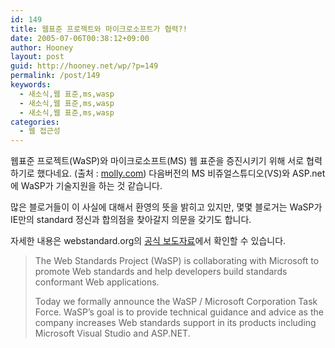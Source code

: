 ```yaml
---
id: 149
title: 웹표준 프로젝트와 마이크로소프트가 협력?!
date: 2005-07-06T00:38:12+09:00
author: Hooney
layout: post
guid: http://hooney.net/wp/?p=149
permalink: /post/149
keywords:
  - 새소식,웹 표준,ms,wasp
  - 새소식,웹 표준,ms,wasp
  - 새소식,웹 표준,ms,wasp
categories:
  - 웹 접근성
---
```

웹표준 프로젝트(WaSP)와 마이크로소프트(MS) 웹 표준을 증진시키기 위해 서로 협력하기로 했다네요. (출처 : [molly.com](http://www.molly.com/2005/07/05/wasp-to-collaborate-with-microsoft-to-promote-web-standards/)) 다음버전의 MS 비쥬얼스튜디오(VS)와 ASP.net에 WaSP가 기술지원을 하는 것 같습니다. 

많은 블로거들이 이 사실에 대해서 환영의 뜻을 밝히고 있지만, 몇몇 블로거는 WaSP가 IE만의 standard 정신과 합의점을 찾아갈지 의문을 갖기도 합니다. 

자세한 내용은 webstandard.org의 [공식 보도자료](http://webstandards.org/press/releases/archive/2005/07/05/index.html)에서 확인할 수 있습니다.

> The Web Standards Project (WaSP) is collaborating with Microsoft to promote Web standards and help developers build standards conformant Web applications.
> 
> Today we formally announce the WaSP / Microsoft Corporation Task Force. WaSP’s goal is to provide technical guidance and advice as the company increases Web standards support in its products including Microsoft Visual Studio and ASP.NET.